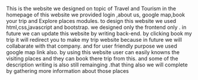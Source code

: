 This is the website we designed on topic of Travel and Tourism
in the homepage of this website we provided login ,about us, google map,book your trip and Explore places modules.
to design this website we used html,css,javascript and bootstrap.
we designed only the frontend only .
in future we can update this website by writing back-end.
by clicking book my trip it will redirect you to make my trip website because in future we will collabarate with that company.
and for user friendly purpose we used google map link also.
by using this website user can easily knowns the visiting places and they can book there trip from this.
and some  of the description writing is also still remainging .that thing also we will complete by gathering more information about those places

